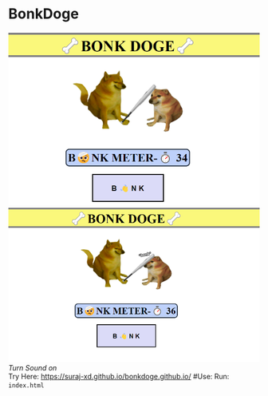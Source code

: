 # BonkDoge
![Demo1](bonk1.png)
![Demo2](bonk2.png)
*Turn Sound on* <br>
Try Here: https://suraj-xd.github.io/bonkdoge.github.io/
#Use:
Run: `index.html`

